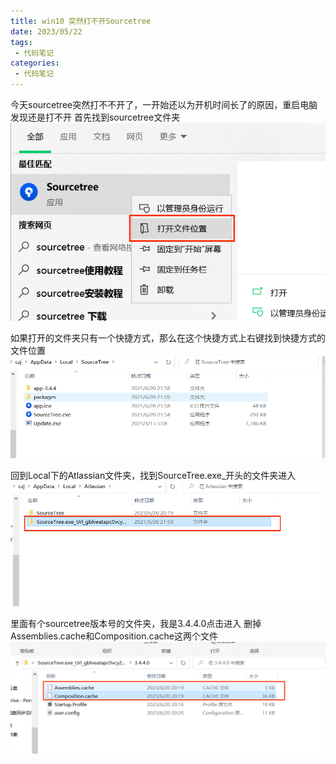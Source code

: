 ```yaml
---
title: win10 突然打不开Sourcetree
date: 2023/05/22
tags:
 - 代码笔记
categories:
 - 代码笔记
---
```


今天sourcetree突然打不不开了，一开始还以为开机时间长了的原因，重启电脑发现还是打不开
首先找到sourcetree文件夹
![](./img/2-1.png)

如果打开的文件夹只有一个快捷方式，那么在这个快捷方式上右键找到快捷方式的文件位置
![](./img/2-2.png)

回到Local下的Atlassian文件夹，找到SourceTree.exe_开头的文件夹进入
![](./img/2-3.png)

里面有个sourcetree版本号的文件夹，我是3.4.4.0点击进入
删掉Assemblies.cache和Composition.cache这两个文件
![](./img/2-4.png)